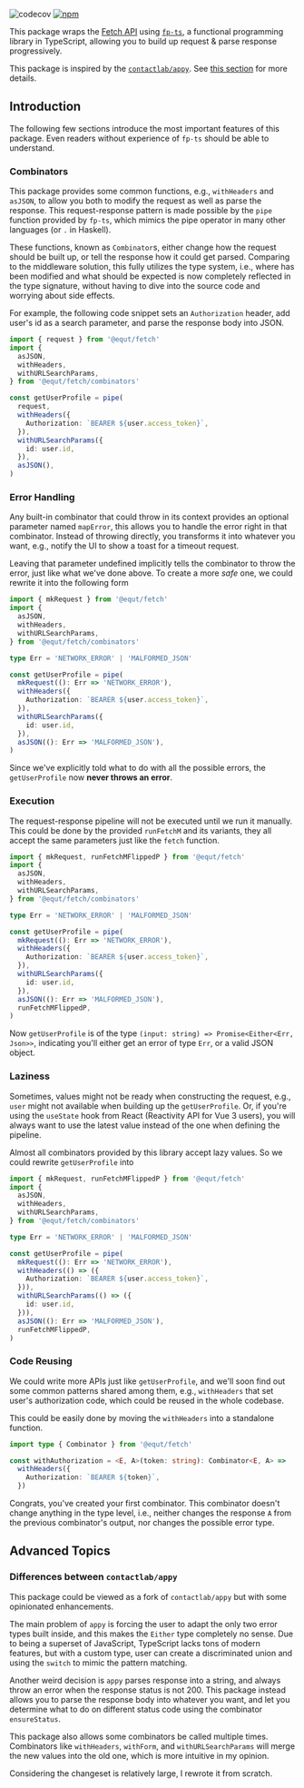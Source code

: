![codecov](https://badgen.net/codecov/c/github/equt/fetch)
[![npm](https://badgen.net/npm/v/@equt/fetch)](https://www.npmjs.com/package/@equt/fetch)

This package wraps the
[Fetch API](https://developer.mozilla.org/en-US/docs/Web/API/Fetch_API) using
[`fp-ts`](https://github.com/gcanti/fp-ts), a functional programming library in
TypeScript, allowing you to build up request & parse response progressively.

This package is inspired by the
[`contactlab/appy`](https://github.com/contactlab/appy). See
[this section](#differences-between-contactlabappy) for more details.

## Introduction

The following few sections introduce the most important features of this
package. Even readers without experience of `fp-ts` should be able to
understand.

### Combinators

This package provides some common functions, e.g., `withHeaders` and `asJSON`,
to allow you both to modify the request as well as parse the response. This
request-response pattern is made possible by the `pipe` function provided by
`fp-ts`, which mimics the pipe operator in many other languages (or `.` in
Haskell).

These functions, known as `Combinator`s, either change how the request should be
built up, or tell the response how it could get parsed. Comparing to the
middleware solution, this fully utilizes the type system, i.e., where has been
modified and what should be expected is now completely reflected in the type
signature, without having to dive into the source code and worrying about side
effects.

For example, the following code snippet sets an `Authorization` header, add
user's id as a search parameter, and parse the response body into JSON.

```ts
import { request } from '@equt/fetch'
import {
  asJSON,
  withHeaders,
  withURLSearchParams,
} from '@equt/fetch/combinators'

const getUserProfile = pipe(
  request,
  withHeaders({
    Authorization: `BEARER ${user.access_token}`,
  }),
  withURLSearchParams({
    id: user.id,
  }),
  asJSON(),
)
```

### Error Handling

Any built-in combinator that could throw in its context provides an optional
parameter named `mapError`, this allows you to handle the error right in that
combinator. Instead of throwing directly, you transforms it into whatever you
want, e.g., notify the UI to show a toast for a timeout request.

Leaving that parameter undefined implicitly tells the combinator to throw the
error, just like what we've done above. To create a more _safe_ one, we could
rewrite it into the following form

```ts
import { mkRequest } from '@equt/fetch'
import {
  asJSON,
  withHeaders,
  withURLSearchParams,
} from '@equt/fetch/combinators'

type Err = 'NETWORK_ERROR' | 'MALFORMED_JSON'

const getUserProfile = pipe(
  mkRequest((): Err => 'NETWORK_ERROR'),
  withHeaders({
    Authorization: `BEARER ${user.access_token}`,
  }),
  withURLSearchParams({
    id: user.id,
  }),
  asJSON((): Err => 'MALFORMED_JSON'),
)
```

Since we've explicitly told what to do with all the possible errors, the
`getUserProfile` now **never throws an error**.

### Execution

The request-response pipeline will not be executed until we run it manually.
This could be done by the provided `runFetchM` and its variants, they all accept
the same parameters just like the `fetch` function.

```ts
import { mkRequest, runFetchMFlippedP } from '@equt/fetch'
import {
  asJSON,
  withHeaders,
  withURLSearchParams,
} from '@equt/fetch/combinators'

type Err = 'NETWORK_ERROR' | 'MALFORMED_JSON'

const getUserProfile = pipe(
  mkRequest((): Err => 'NETWORK_ERROR'),
  withHeaders({
    Authorization: `BEARER ${user.access_token}`,
  }),
  withURLSearchParams({
    id: user.id,
  }),
  asJSON((): Err => 'MALFORMED_JSON'),
  runFetchMFlippedP,
)
```

Now `getUserProfile` is of the type
`(input: string) => Promise<Either<Err, Json>>`, indicating you'll either get an
error of type `Err`, or a valid JSON object.

### Laziness

Sometimes, values might not be ready when constructing the request, e.g., `user`
might not available when building up the `getUserProfile`. Or, if you're using
the `useState` hook from React (Reactivity API for Vue 3 users), you will always
want to use the latest value instead of the one when defining the pipeline.

Almost all combinators provided by this library accept lazy values. So we could
rewrite `getUserProfile` into

```ts
import { mkRequest, runFetchMFlippedP } from '@equt/fetch'
import {
  asJSON,
  withHeaders,
  withURLSearchParams,
} from '@equt/fetch/combinators'

type Err = 'NETWORK_ERROR' | 'MALFORMED_JSON'

const getUserProfile = pipe(
  mkRequest((): Err => 'NETWORK_ERROR'),
  withHeaders(() => ({
    Authorization: `BEARER ${user.access_token}`,
  })),
  withURLSearchParams(() => ({
    id: user.id,
  })),
  asJSON((): Err => 'MALFORMED_JSON'),
  runFetchMFlippedP,
)
```

### Code Reusing

We could write more APIs just like `getUserProfile`, and we'll soon find out
some common patterns shared among them, e.g., `withHeaders` that set user's
authorization code, which could be reused in the whole codebase.

This could be easily done by moving the `withHeaders` into a standalone
function.

```ts
import type { Combinator } from '@equt/fetch'

const withAuthorization = <E, A>(token: string): Combinator<E, A> =>
  withHeaders({
    Authorization: `BEARER ${token}`,
  })
```

Congrats, you've created your first combinator. This combinator doesn't change
anything in the type level, i.e., neither changes the response `A` from the
previous combinator's output, nor changes the possible error type.

## Advanced Topics

### Differences between `contactlab/appy`

This package could be viewed as a fork of `contactlab/appy` but with some
opinionated enhancements.

The main problem of `appy` is forcing the user to adapt the only two error types
built inside, and this makes the `Either` type completely no sense. Due to being
a superset of JavaScript, TypeScript lacks tons of modern features, but with a
custom type, user can create a discriminated union and using the `switch` to
mimic the pattern matching.

Another weird decision is `appy` parses response into a string, and always throw
an error when the response status is not 200. This package instead allows you to
parse the response body into whatever you want, and let you determine what to do
on different status code using the combinator `ensureStatus`.

This package also allows some combinators be called multiple times. Combinators
like `withHeaders`, `withForm`, and `withURLSearchParams` will merge the new
values into the old one, which is more intuitive in my opinion.

Considering the changeset is relatively large, I rewrote it from scratch.
